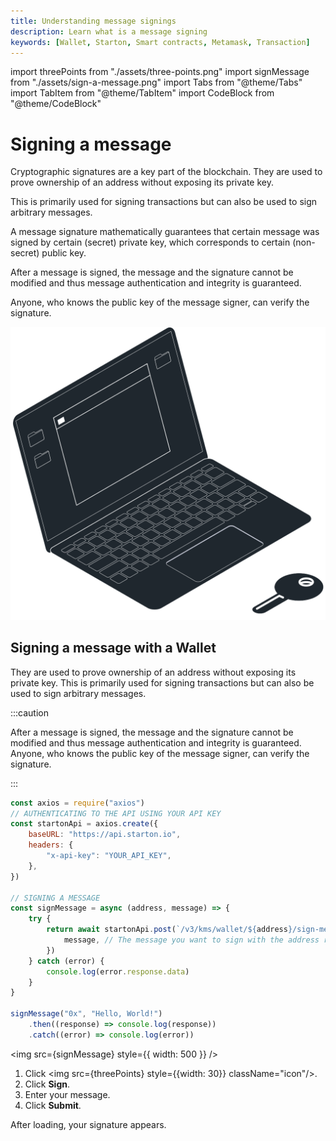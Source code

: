 ```yaml
---
title: Understanding message signings
description: Learn what is a message signing
keywords: [Wallet, Starton, Smart contracts, Metamask, Transaction]
---
```


import threePoints from "./assets/three-points.png"
import signMessage from "./assets/sign-a-message.png"
import Tabs from "@theme/Tabs"
import TabItem from "@theme/TabItem"
import CodeBlock from "@theme/CodeBlock"

# Signing a message

Cryptographic signatures are a key part of the blockchain. They are used to prove ownership of an address without exposing its private key.

This is primarily used for signing transactions but can also be used to sign arbitrary messages.

A message signature mathematically guarantees that certain message was signed by certain (secret) private key, which corresponds to certain (non-secret) public key.

After a message is signed, the message and the signature cannot be modified and thus message authentication and integrity is guaranteed.

Anyone, who knows the public key of the message signer, can verify the signature.

![sign a message](assets/signAMessage.svg)

## Signing a message with a Wallet



They are used to prove ownership of an address without exposing its private key. This is primarily used for signing transactions but can also be used to sign arbitrary messages.

:::caution

After a message is signed, the message and the signature cannot be modified and thus message authentication and integrity is guaranteed. Anyone, who knows the public key of the message signer, can verify the signature.

:::

<Tabs>
<TabItem value="code" label="From Code">

```jsx showLineNumbers
const axios = require("axios")
// AUTHENTICATING TO THE API USING YOUR API KEY
const startonApi = axios.create({
	baseURL: "https://api.starton.io",
	headers: {
		"x-api-key": "YOUR_API_KEY",
	},
})

// SIGNING A MESSAGE
const signMessage = async (address, message) => {
	try {
		return await startonApi.post(`/v3/kms/wallet/${address}/sign-message`, {
			message, // The message you want to sign with the address required in the route.
		})
	} catch (error) {
		console.log(error.response.data)
	}
}

signMessage("0x", "Hello, World!")
	.then((response) => console.log(response))
	.catch((error) => console.log(error))
```

</TabItem>
<TabItem value="dashboard" label="From Dashboard">

<img src={signMessage} style={{ width: 500 }} />

1. Click <img src={threePoints} style={{width: 30}} className="icon"/>.
1. Click **Sign**.
1. Enter your message.
1. Click **Submit**.

After loading, your signature appears.

</TabItem>
</Tabs>
